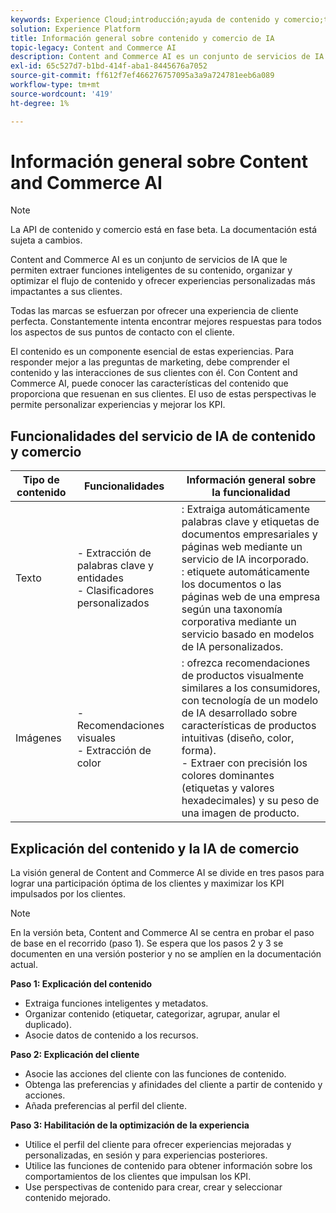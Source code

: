 ```yaml
---
keywords: Experience Cloud;introducción;ayuda de contenido y comercio;temas populares;Servicios inteligentes;ccai
solution: Experience Platform
title: Información general sobre contenido y comercio de IA
topic-legacy: Content and Commerce AI
description: Content and Commerce AI es un conjunto de servicios de IA que le permiten extraer funciones inteligentes de su contenido, organizar, optimizar el flujo de contenido y ofrecer experiencias personalizadas más impactantes a sus clientes.
exl-id: 65c527d7-b1bd-414f-aba1-8445676a7052
source-git-commit: ff612f7ef466276757095a3a9a724781eeb6a089
workflow-type: tm+mt
source-wordcount: '419'
ht-degree: 1%

---
```


# Información general sobre Content and Commerce AI

>[!NOTE]
>
>La API de contenido y comercio está en fase beta. La documentación está sujeta a cambios.

Content and Commerce AI es un conjunto de servicios de IA que le permiten extraer funciones inteligentes de su contenido, organizar y optimizar el flujo de contenido y ofrecer experiencias personalizadas más impactantes a sus clientes.

Todas las marcas se esfuerzan por ofrecer una experiencia de cliente perfecta. Constantemente intenta encontrar mejores respuestas para todos los aspectos de sus puntos de contacto con el cliente.

El contenido es un componente esencial de estas experiencias. Para responder mejor a las preguntas de marketing, debe comprender el contenido y las interacciones de sus clientes con él. Con Content and Commerce AI, puede conocer las características del contenido que proporciona que resuenan en sus clientes. El uso de estas perspectivas le permite personalizar experiencias y mejorar los KPI.

## Funcionalidades del servicio de IA de contenido y comercio

| Tipo de contenido | Funcionalidades | Información general sobre la funcionalidad |
| --- | --- | --- |
| Texto | - Extracción de palabras clave y entidades <br>- Clasificadores personalizados | : Extraiga automáticamente palabras clave y etiquetas de documentos empresariales y páginas web mediante un servicio de IA incorporado. <br> : etiquete automáticamente los documentos o las páginas web de una empresa según una taxonomía corporativa mediante un servicio basado en modelos de IA personalizados. |
| Imágenes | - Recomendaciones visuales <br> - Extracción de color | : ofrezca recomendaciones de productos visualmente similares a los consumidores, con tecnología de un modelo de IA desarrollado sobre características de productos intuitivas (diseño, color, forma). <br> - Extraer con precisión los colores dominantes (etiquetas y valores hexadecimales) y su peso de una imagen de producto. |

## Explicación del contenido y la IA de comercio

La visión general de Content and Commerce AI se divide en tres pasos para lograr una participación óptima de los clientes y maximizar los KPI impulsados por los clientes.

>[!NOTE]
>
>En la versión beta, Content and Commerce AI se centra en probar el paso de base en el recorrido (paso 1). Se espera que los pasos 2 y 3 se documenten en una versión posterior y no se amplíen en la documentación actual.

**Paso 1: Explicación del contenido**
- Extraiga funciones inteligentes y metadatos.
- Organizar contenido (etiquetar, categorizar, agrupar, anular el duplicado).
- Asocie datos de contenido a los recursos.

**Paso 2: Explicación del cliente**
- Asocie las acciones del cliente con las funciones de contenido.
- Obtenga las preferencias y afinidades del cliente a partir de contenido y acciones.
- Añada preferencias al perfil del cliente.

**Paso 3: Habilitación de la optimización de la experiencia**
- Utilice el perfil del cliente para ofrecer experiencias mejoradas y personalizadas, en sesión y para experiencias posteriores.
- Utilice las funciones de contenido para obtener información sobre los comportamientos de los clientes que impulsan los KPI.
- Use perspectivas de contenido para crear, crear y seleccionar contenido mejorado.
